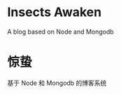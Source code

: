 Insects Awaken
=============

A blog based on Node and Mongodb

惊蛰
=============

基于 Node 和 Mongodb 的博客系统
